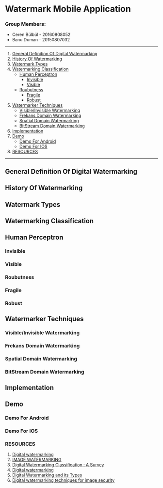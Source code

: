 
# Watermark Mobile Application 

### Group Members: 

- Ceren Bülbül - 20160808052
- Banu Duman - 20150807032

___

1. [ General Definition Of Digital Watermarking ](#Def)
2. [ History Of Watermarking ](#History)
3. [ Watermark Types ](#type)
4. [ Watermarking Classification](#Class) 
   * [Human Perceptron](#human) 
      * [Invisible](#invisible)
      * [Visible](#Visible)
   * [Roubutness](#roub) 
      * [Fragile](#fragile)
      * [Robust](#robust)
5. [ Watermarker Techniques ](#Tech)
   * [Visible/Invisible Watermarking](#Tech1) 
   * [Frekans Domain Watermarking](#Tech2) 
   * [Spatial Domain Watermarking](#Tech3) 
   * [BitStream Domain Watermarking](#Tech4)
6. [ Implementation ](#Imp)
7. [ Demo ](#Demo)
   * [Demo For Android](#android)
   * [Demo For IOS](#ios)
8. [RESOURCES](#ref)


___

<a name="Def"></a>
## General Definition Of Digital Watermarking


<a name="History"></a>
## History Of Watermarking


<a name="type"></a>
## Watermark Types


<a name="class"></a>
## Watermarking Classification


<a name="human"></a>
## Human Perceptron

<a name="invisible"></a>
### Invisible

<a name="Visible"></a>
### Visible


<a name="roub"></a>
### Roubutness

<a name="fragile"></a>
### Fragile

<a name="robust"></a>
### Robust


<a name="Tech"></a>
## Watermarker Techniques 


<a name="Tech1"></a>
### Visible/Invisible Watermarking


<a name="Tech2"></a>
### Frekans Domain Watermarking


<a name="Tech3"></a>
### Spatial Domain Watermarking


<a name="Tech4"></a>
### BitStream Domain Watermarking


<a name="Imp"></a>
## Implementation


<a name="Demo"></a>
## Demo


<a name="android"></a>
### Demo For Android


<a name="ios"></a>
### Demo For IOS



<a name="ref"></a>
### RESOURCES

1. [Digital watermarking](https://www.slideshare.net/ankushkr007/digital-watermarking-15450118)
2. [IMAGE WATERMARKING](https://slidetodoc.com/image-processing-image-watermarking-editor-by-dr-ferda/)
3. [Digital Watermarking Classification : A Survey](http://www.ijcstjournal.org/volume-2/issue-5/IJCST-V2I5P2.pdf)
4. [Digital watermarking](https://en.wikipedia.org/wiki/Digital_watermarking)
5. [Digital Watermarking and its Types](https://www.geeksforgeeks.org/digital-watermarking-and-its-types/)
6. [Digital watermarking techniques for image security](https://www.researchgate.net/publication/335957317_Digital_watermarking_techniques_for_image_security_a_review)


